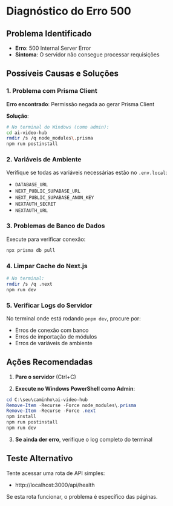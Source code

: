 # Diagnóstico do Erro 500

## Problema Identificado
- **Erro**: 500 Internal Server Error
- **Sintoma**: O servidor não consegue processar requisições

## Possíveis Causas e Soluções

### 1. Problema com Prisma Client
**Erro encontrado**: Permissão negada ao gerar Prisma Client

**Solução**:
```bash
# No terminal do Windows (como admin):
cd ai-video-hub
rmdir /s /q node_modules\.prisma
npm run postinstall
```

### 2. Variáveis de Ambiente
Verifique se todas as variáveis necessárias estão no `.env.local`:
- `DATABASE_URL`
- `NEXT_PUBLIC_SUPABASE_URL`
- `NEXT_PUBLIC_SUPABASE_ANON_KEY`
- `NEXTAUTH_SECRET`
- `NEXTAUTH_URL`

### 3. Problemas de Banco de Dados
Execute para verificar conexão:
```bash
npx prisma db pull
```

### 4. Limpar Cache do Next.js
```bash
# No terminal:
rmdir /s /q .next
npm run dev
```

### 5. Verificar Logs do Servidor
No terminal onde está rodando `pnpm dev`, procure por:
- Erros de conexão com banco
- Erros de importação de módulos
- Erros de variáveis de ambiente

## Ações Recomendadas

1. **Pare o servidor** (Ctrl+C)

2. **Execute no Windows PowerShell como Admin**:
```powershell
cd C:\seu\caminho\ai-video-hub
Remove-Item -Recurse -Force node_modules\.prisma
Remove-Item -Recurse -Force .next
npm install
npm run postinstall
npm run dev
```

3. **Se ainda der erro**, verifique o log completo do terminal

## Teste Alternativo
Tente acessar uma rota de API simples:
- http://localhost:3000/api/health

Se esta rota funcionar, o problema é específico das páginas.